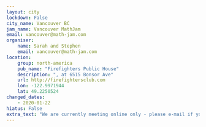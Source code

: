 ```yaml
---
layout: city                                           
lockdown: False
city_name: Vancouver BC                                                           
jam_name: Vancouver MathJam
email: vancouver@math-jam.com
organiser:
    name: Sarah and Stephen
    email: vancouver@math-jam.com
location:
    group: north-america
    pub_name: "Firefighters Public House"
    description: ", at 6515 Bonsor Ave"
    url: http://firefightersclub.com
    lon: -122.9971944
    lat: 49.2250524
changed_dates:
    - 2020-01-22
hiatus: False
extra_text: "We are currently meeting online only - please e-mail if you are interested, and we will send you the link to the video chat the day of the event."
---
```

